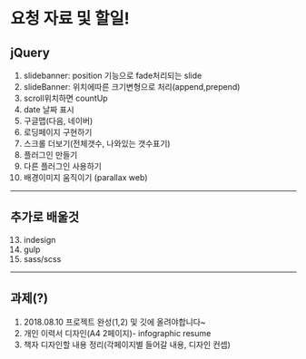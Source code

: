 # 요청 자료 및 할일!

## jQuery
1. slidebanner: position 기능으로 fade처리되는 slide
2. slideBanner: 위치에따른 크기변형으로 처리(append,prepend)
3. scroll위치하면 countUp
4. date 날짜 표시
5. 구글맵(다음, 네이버)
6. 로딩페이지 구현하기
7. 스크롤 더보기(전체갯수, 나와있는 갯수표기)
8. 플러그인 만들기
9. 다른 플러그인 사용하기
10. 배경이미지 움직이기 (parallax web)
---

## 추가로 배울것
13. indesign
11. gulp
12. sass/scss
---

## 과제(?)
1. 2018.08.10 프로젝트 완성(1,2) 및 깃에 올려야합니다~
2. 개인 이력서 디자인(A4 2페이지)- infographic resume
3. 책자 디자인할 내용 정리(각페이지별 들어갈 내용, 디자인 컨셉)